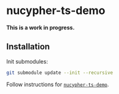 # nucypher-ts-demo

**This is a work in progress.**

## Installation

Init submodules:

```bash
git submodule update --init --recursive
```

Follow instructions for [`nucypher-ts-demo`](packages/nucypher-ts-demo/README.md).
